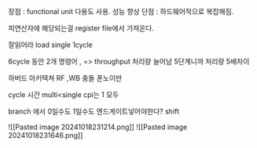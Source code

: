 장점 : functional unit 다용도 사용. 성능 향상
단점 : 하드웨어적으로 복잡해짐. 

피연산자에 해당되는걸 register  file에서 가져온다.

잘읽어라
load single 1cycle

6cycle 동안 2개 명령어 , => throughput 처리량 늘어남
5단계니까 처리량 5배차이

하버드 아키텍쳐
RF ,WB 충돌 폰노이만

cycle 시간 multi<single cpi는 1 모두

branch 에서 0일수도 1일수도 엔드게이트넣어야한다?
shift

![[Pasted image 20241018231214.png]]
![[Pasted image 20241018231646.png]]
